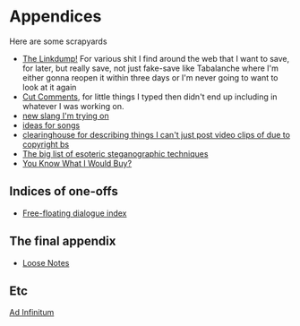 # Appendices

Here are some scrapyards

- [The Linkdump!][linkdump] For various shit I find around the web that I want to save, for later, but really save, not just fake-save like Tabalanche where I'm either gonna reopen it within three days or I'm never going to want to look at it again
- [Cut Comments][], for little things I typed then didn't end up including in whatever I was working on.
- [new slang I'm trying on][dict]
- [ideas for songs][songs]
- [clearinghouse for describing things I can't just post video clips of due to copyright bs][unlinkable.md]
- [The big list of esoteric steganographic techniques][omnia]
- [You Know What I Would Buy?][YKWIWB]

## Indices of one-offs

- [Free-floating dialogue index][FFDI]

## The final appendix

- [Loose Notes][]

## Etc

[Ad Infinitum][]

[YKWIWB]: 5b4c98b1-656f-405d-8648-b0f70bab95b9.md
[linkdump]: 1337e279-9790-4c24-aeeb-56337c994726.md
[Cut Comments]: ccbde3dc-cf6e-41cf-9634-eccbedc6a2cf.md
[dict]: e24633ec-3701-47a4-abbb-60769c7e5f63.md
[songs]: 3beb8805-9fb7-4a37-804d-efd708d6b16b.md
[unlinkable.md]: 9c9d521c-9254-443f-8627-00bab349928f.md
[Loose Notes]: ff47c3c8-6686-4225-ba27-23f61c604e0d.md
[omnia]: 58d3072a-0670-4bc3-9db2-fca214ca725e.md
[FFDI]: 46859426-4cd3-42b5-8b16-63d65fba20b8.md
[Ad Infinitum]: cb2f6440-d840-46ac-9356-4ac9bc46ab1b.md
